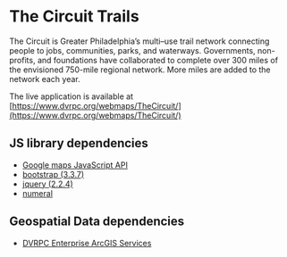 # The Circuit Trails

The Circuit is Greater Philadelphia’s multi–use trail network connecting people to jobs, communities, parks, and waterways. Governments, non-profits, and foundations have collaborated to complete over 300 miles of the envisioned 750-mile regional network. More miles are added to the network each year.

The live application is available at [https://www.dvrpc.org/webmaps/TheCircuit/](https://www.dvrpc.org/webmaps/TheCircuit/)

## JS library dependencies

- [Google maps JavaScript API](https://developers.google.com/maps/documentation/javascript/overview)
- [bootstrap (3.3.7)](https://getbootstrap.com/docs/3.4/getting-started/)
- [jquery (2.2.4)](https://api.jquery.com/)
- [numeral](http://numeraljs.com/)

## Geospatial Data dependencies

- [DVRPC Enterprise ArcGIS Services](https://arcgis.dvrpc.org/portal/rest/services/)
